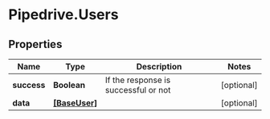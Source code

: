 # Pipedrive.Users

## Properties

Name | Type | Description | Notes
------------ | ------------- | ------------- | -------------
**success** | **Boolean** | If the response is successful or not | [optional] 
**data** | [**[BaseUser]**](BaseUser.md) |  | [optional] 


